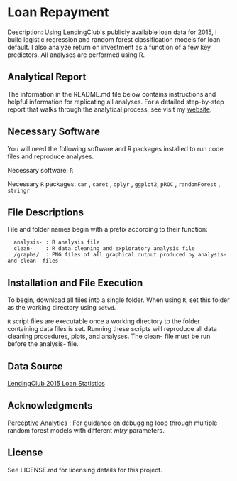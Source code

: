 # Loan Repayment
Description: Using LendingClub's publicly available loan data for 2015, I build logistic regression and random forest classification models for loan default. I also analyze return on investment as a function of a few key predictors. All analyses are performed using R.

## Analytical Report
The information in the README.md file below contains instructions and helpful information for replicating all analyses. For a detailed step-by-step report that walks through the analytical process, see visit my [website](https://nrgreenup.github.io/Loan-Default-and-Returns-on-Investment-Analyses/).

## Necessary Software 
You will need the following software and R packages installed to run code files and reproduce analyses.

Necessary software: `R` 

Necessary `R` packages: `car` , `caret` , `dplyr` , `ggplot2`, `pROC` , `randomForest` , `stringr`  

## File Descriptions
File and folder names begin with a prefix according to their function:

      analysis- : R analysis file
      clean-    : R data cleaning and exploratory analysis file
      /graphs/  : PNG files of all graphical output produced by analysis- and clean- files
  
## Installation and File Execution
To begin, download all files into a single folder. When using `R`, set this folder as the working directory using `setwd`.

`R` script files are executable once a working directory to the folder containing data files is set. Running these scripts will reproduce all data cleaning procedures, plots, and analyses. The clean- file must be run before the analysis- file.

## Data Source
[LendingClub 2015 Loan Statistics](https://www.lendingclub.com/info/download-data.action)

## Acknowledgments 
[Perceptive Analytics](https://www.r-bloggers.com/how-to-implement-random-forests-in-r/) : For guidance on debugging loop through multiple random forest models with different *mtry* parameters.

## License
See LICENSE.md for licensing details for this project. 

